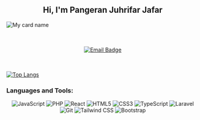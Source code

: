 <h2 align="center"> Hi, I'm Pangeran Juhrifar Jafar</h2>

![My card name](https://cardivo.vercel.app/api?name=Pangeran&description=Hi,%20I'm%20an%20Information%20Systems%20student%20and%20Data%20Enthusiast.%20Nice%20to%20meet%20you%20%F0%9F%91%8B&image=https://avatars.githubusercontent.com/u/143472184?v=4&backgroundColor=%230D1117&instagram=yuxyn02&pattern=leaf&colorPattern=%23252633&fontColor=%23FFFFFF&iconColor=%2358A6FF)


<br/>
<br/>

<div align="center">
  <a href="mailto:pangeranjuhrifar@gmail.com">
    <img src="https://img.shields.io/badge/-pangeranjuhrifar@gmail.com-0078D4?style=for-the-badge&logo=Gmail&logoColor=white" alt="Email Badge">
  </a>
</div>

<br/>
<br/>

  [![Top Langs](https://github-readme-stats.vercel.app/api/top-langs/?username=PangeranJJ4321&layout=compact&theme=light)](https://github.com/anuraghazra/github-readme-stats)

### Languages and Tools:

<div align="center">
<img alt="JavaScript" src="https://img.shields.io/badge/javascript%20-%fff538.svg?&style=for-the-badge&logo=javascript&logoColor=white&color=yellow"/>
<img alt="PHP" src="https://img.shields.io/badge/php%20-%23474A8A.svg?&style=for-the-badge&logo=php&logoColor=white"/>
<img alt="React" src="https://img.shields.io/badge/react js%20-%2314354C.svg?&style=for-the-badge&logo=react&logoColor=white"/>
<img alt="HTML5" src="https://img.shields.io/badge/html5%20-%23E34F26.svg?&style=for-the-badge&logo=html5&logoColor=white"/>
<img alt="CSS3" src="https://img.shields.io/badge/css3%20-%231572B6.svg?&style=for-the-badge&logo=css3&logoColor=white"/>
<img alt="TypeScript" src="https://img.shields.io/badge/TypeScript%20-%233178C6.svg?&style=for-the-badge&logo=typescript&logoColor=white"/>
<img alt="Laravel" src="https://img.shields.io/badge/laravel%20-%23F05033.svg?&style=for-the-badge&logo=laravel&logoColor=white"/>
<img alt="Git" src="https://img.shields.io/badge/git%20-%23F05033.svg?&style=for-the-badge&logo=git&logoColor=white"/>
<img alt="Tailwind CSS" src="https://img.shields.io/badge/Tailwind CSS-%2338B2AC.svg?&style=for-the-badge&logo=tailwind-css&logoColor=white"/>
<img alt="Bootstrap" src="https://img.shields.io/badge/bootstrap%20-%23563D7C.svg?&style=for-the-badge&logo=bootstrap&logoColor=white"/>
</div>

<br />
